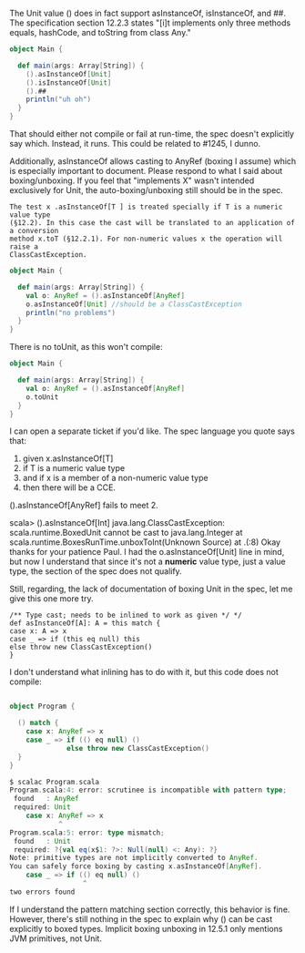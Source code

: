 The Unit value () does in fact support asInstanceOf, isInstanceOf, and ##. The specification section 12.2.3 states "[i]t implements only three methods equals, hashCode, and toString from class Any."

```scala
object Main {

  def main(args: Array[String]) {
    ().asInstanceOf[Unit]
    ().isInstanceOf[Unit]
    ().##
    println("uh oh")
  }
}
```

That should either not compile or fail at run-time, the spec doesn't explicitly say which. Instead, it runs. This could be related to #1245, I dunno.

Additionally, asInstanceOf allows casting to AnyRef (boxing I assume) which is especially important to document.
Please respond to what I said about boxing/unboxing. If you feel that "implements X" wasn't intended exclusively for Unit, the auto-boxing/unboxing still should be in the spec.

```
The test x .asInstanceOf[T ] is treated specially if T is a numeric value type
(§12.2). In this case the cast will be translated to an application of a conversion
method x.toT (§12.2.1). For non-numeric values x the operation will raise a
ClassCastException.
```

```scala
object Main {

  def main(args: Array[String]) {
    val o: AnyRef = ().asInstanceOf[AnyRef]
    o.asInstanceOf[Unit] //should be a ClassCastException                       
    println("no problems")
  }
}
```

There is no toUnit, as this won't compile:
```scala
object Main {

  def main(args: Array[String]) {
    val o: AnyRef = ().asInstanceOf[AnyRef]
    o.toUnit
  }
}
```

I can open a separate ticket if you'd like.
The spec language you quote says that:

 1) given x.asInstanceOf[T]
 2) if T is a numeric value type
 3) and if x is a member of a non-numeric value type
 4) then there will be a CCE.

().asInstanceOf[AnyRef] fails to meet 2.

scala> ().asInstanceOf[Int]
java.lang.ClassCastException: scala.runtime.BoxedUnit cannot be cast to java.lang.Integer
	at scala.runtime.BoxesRunTime.unboxToInt(Unknown Source)
	at .<init>(<console>:8)
Okay thanks for your patience Paul. I had the o.asInstanceOf[Unit] line in mind, but now I understand that since it's not a **numeric** value type, just a value type, the section of the spec does not qualify.

Still, regarding, the lack of documentation of boxing Unit in the spec, let me give this one more try.

```
/** Type cast; needs to be inlined to work as given */ */
def asInstanceOf[A]: A = this match {
case x: A => x
case _ => if (this eq null) this
else throw new ClassCastException()
}

```

I don't understand what inlining has to do with it, but this code does not compile:
```scala

object Program {

  () match {
    case x: AnyRef => x
    case _ => if (() eq null) ()
              else throw new ClassCastException()
  }
}
```

```scala
$ scalac Program.scala 
Program.scala:4: error: scrutinee is incompatible with pattern type;
 found   : AnyRef
 required: Unit
    case x: AnyRef => x
            ^
Program.scala:5: error: type mismatch;
 found   : Unit
 required: ?{val eq(x$1: ?>: Null(null) <: Any): ?}
Note: primitive types are not implicitly converted to AnyRef.
You can safely force boxing by casting x.asInstanceOf[AnyRef].
    case _ => if (() eq null) ()
                  ^
two errors found
```

If I understand the pattern matching section correctly, this behavior is fine. However, there's still nothing in the spec to explain why () can be cast explicitly to boxed types. Implicit boxing unboxing in 12.5.1 only mentions JVM primitives, not Unit.
